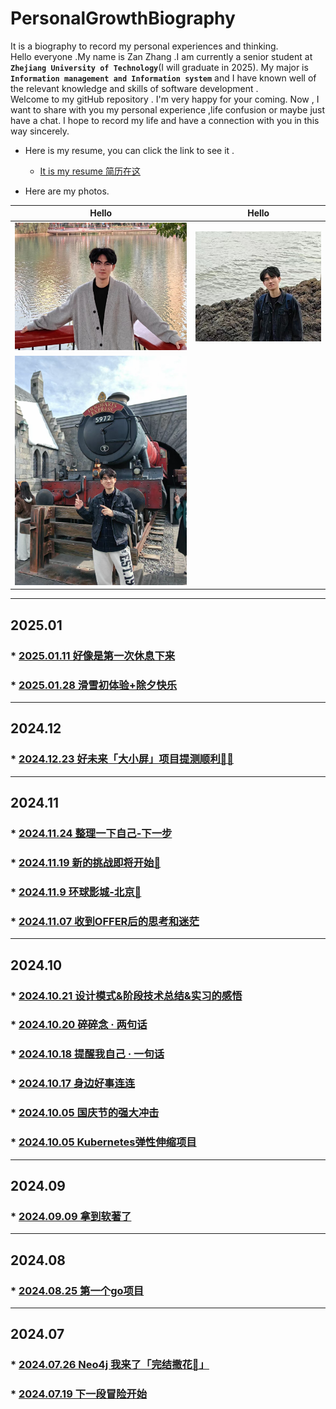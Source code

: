 # PersonalGrowthBiography
It is a biography to record my personal experiences and thinking.  
Hello everyone .My name is Zan Zhang .I am currently a senior student at **`Zhejiang University of Technology`**(I will graduate in 2025).
My major is  **`Information management and Information system`** and 
I have known well of the relevant knowledge and skills of software development .  
Welcome to my gitHub repository . 
I'm very happy for your coming. 
Now , I want to share with you my personal experience ,life confusion or maybe just have a chat.
I hope to record my life and have a connection with you in this way sincerely.   
* Here is my resume, you can click the link to see it .
  * [It is my resume 简历在这](./ZZGEDA/resume/张赞的简历.pdf)

* Here are my photos.

| Hello                                       | Hello                                       |
|---------------------------------------------|---------------------------------------------|
| ![image](./ZZGEDA/lifePhoto/selfPhoto3.jpg) | ![image](./ZZGEDA/lifePhoto/selfPhoto2.jpg) |
| ![image](./ZZGEDA/lifePhoto/selfPhoto4.png) | 

--- 
## 2025.01
### * [2025.01.11  好像是第一次休息下来](./2025/01/0111.md)
### * [2025.01.28 滑雪初体验+除夕快乐](./2025/01/0128.md)

--- 

## 2024.12 
### * [2024.12.23  好未来「大小屏」项目提测顺利🥳🥳](./2024/12/1223.md)

---- 
## 2024.11 
### * [2024.11.24 整理一下自己-下一步](./2024/11/1124.md)
### * [2024.11.19 新的挑战即将开始🚀](./2024/11/1119.md)
### * [2024.11.9 环球影城-北京🎠](/2024/11/1109.md)
### * [2024.11.07 收到OFFER后的思考和迷茫](/2024/11/1107.md)


---- 

## 2024.10
### * [2024.10.21 设计模式&阶段技术总结&实习的感悟](/2024/10/1021.md)
### * [2024.10.20 碎碎念 · 两句话](/2024/10/1020.md)
### * [2024.10.18 提醒我自己 · 一句话](/2024/10/1018.md)
### * [2024.10.17 身边好事连连](/2024/10/1017.md)
### * [2024.10.05 国庆节的强大冲击](/2024/10/1005.md)
### * [2024.10.05 Kubernetes弹性伸缩项目](/2024/10/1004.md)

--- 

## 2024.09
### * [2024.09.09 拿到软著了](/2024/09/0909.md)

--- 
## 2024.08
### * [2024.08.25 第一个go项目](/2024/08/0825.md)

--- 
## 2024.07 
### * [2024.07.26 Neo4j 我来了「完结撒花🎉」](/2024/07/0726.md)
### * [2024.07.19 下一段冒险开始](/2024/07/0719.md)